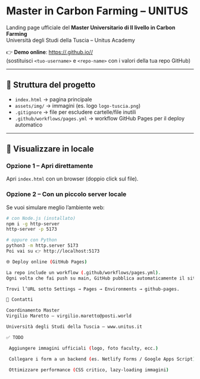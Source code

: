 # Master in Carbon Farming – UNITUS

Landing page ufficiale del **Master Universitario di II livello in Carbon Farming**  
Università degli Studi della Tuscia – Unitus Academy

👉 **Demo online**: [https://<tuo-username>.github.io/<repo-name>/](https://<tuo-username>.github.io/<repo-name>/)  
(sostituisci `<tuo-username>` e `<repo-name>` con i valori della tua repo GitHub)

---

## 📂 Struttura del progetto
- `index.html` → pagina principale
- `assets/img/` → immagini (es. logo `logo-tuscia.png`)
- `.gitignore` → file per escludere cartelle/file inutili
- `.github/workflows/pages.yml` → workflow GitHub Pages per il deploy automatico

---

## 🚀 Visualizzare in locale
### Opzione 1 – Apri direttamente
Apri `index.html` con un browser (doppio click sul file).

### Opzione 2 – Con un piccolo server locale
Se vuoi simulare meglio l’ambiente web:

```bash
# con Node.js (installato)
npm i -g http-server
http-server -p 5173

# oppure con Python
python3 -m http.server 5173
Poi vai su 👉 http://localhost:5173

🌐 Deploy online (GitHub Pages)

La repo include un workflow (.github/workflows/pages.yml).
Ogni volta che fai push su main, GitHub pubblica automaticamente il sito.

Trovi l’URL sotto Settings → Pages → Environments → github-pages.

📧 Contatti

Coordinamento Master
Virgilio Maretto – virgilio.maretto@posti.world

Università degli Studi della Tuscia – www.unitus.it

✅ TODO

 Aggiungere immagini ufficiali (logo, foto faculty, ecc.)

 Collegare i form a un backend (es. Netlify Forms / Google Apps Script)

 Ottimizzare performance (CSS critico, lazy-loading immagini)
